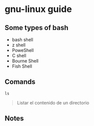 # gnu-linux guide

## Some types of bash

- bash shell
- z shell
- PoweShell
- C shell
- Bourne Shell 
- Fish Shell

## Comands

```linux
ls
```
> Listar el contenido de un directorio
## Notes

